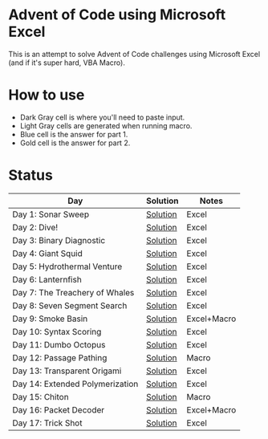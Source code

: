 # Advent of Code using Microsoft Excel
This is an attempt to solve Advent of Code challenges using Microsoft Excel (and if it's super hard, VBA Macro).

# How to use
- Dark Gray cell is where you'll need to paste input.
- Light Gray cells are generated when running macro.
- Blue cell is the answer for part 1.
- Gold cell is the answer for part 2.

# Status
|Day|Solution|Notes|
|-|-|-|
|Day 1: Sonar Sweep|[Solution](Day1.xlsx)|Excel|
|Day 2: Dive!|[Solution](Day2.xlsx)|Excel|
|Day 3: Binary Diagnostic|[Solution](Day3.xlsx)|Excel|
|Day 4: Giant Squid|[Solution](Day4.xlsx)|Excel|
|Day 5: Hydrothermal Venture|[Solution](Day5.xlsx.7z)|Excel|
|Day 6: Lanternfish|[Solution](Day6.xlsx)|Excel|
|Day 7: The Treachery of Whales|[Solution](Day7.xlsx.7z)|Excel|
|Day 8: Seven Segment Search|[Solution](Day8.xlsx)|Excel|
|Day 9: Smoke Basin|[Solution](Day9.xlsm)|Excel+Macro|
|Day 10: Syntax Scoring|[Solution](Day10.xlsx)|Excel|
|Day 11: Dumbo Octopus|[Solution](Day11.xlsx)|Excel|
|Day 12: Passage Pathing|[Solution](Day12.xlsm)|Macro|
|Day 13: Transparent Origami|[Solution](Day13.xlsx)|Excel|
|Day 14: Extended Polymerization|[Solution](Day14.xlsx)|Excel|
|Day 15: Chiton|[Solution](Day15.xlsm)|Macro|
|Day 16: Packet Decoder|[Solution](Day16.xlsm)|Excel+Macro|
|Day 17: Trick Shot|[Solution](Day17.xlsx)|Excel|
